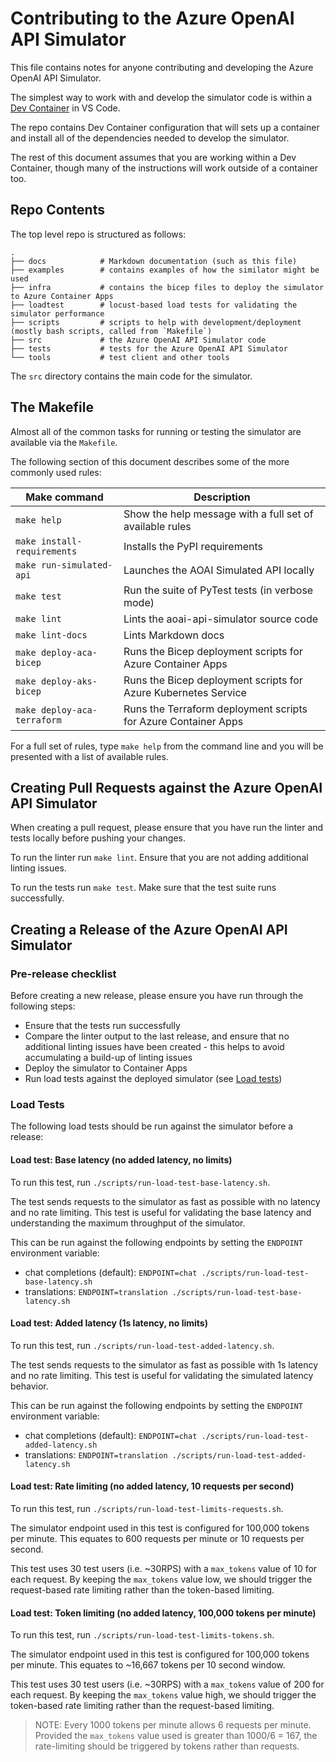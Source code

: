 # Contributing to the Azure OpenAI API Simulator

This file contains notes for anyone contributing and developing the Azure OpenAI API Simulator.

The simplest way to work with and develop the simulator code is within a [Dev Container](https://code.visualstudio.com/docs/devcontainers/containers) in VS Code.

The repo contains Dev Container configuration that will sets up a container and install all of the dependencies needed to develop the simulator.

The rest of this document assumes that you are working within a Dev Container, though many of the instructions will work outside of a container too.

## Repo Contents

The top level repo is structured as follows:

```tree
.
├── docs            # Markdown documentation (such as this file)
├── examples        # contains examples of how the similator might be used
├── infra           # contains the bicep files to deploy the simulator to Azure Container Apps
├── loadtest        # locust-based load tests for validating the simulator performance
├── scripts         # scripts to help with development/deployment (mostly bash scripts, called from `Makefile`)
├── src             # the Azure OpenAI API Simulator code
├── tests           # tests for the Azure OpenAI API Simulator
└── tools           # test client and other tools
```

The `src` directory contains the main code for the simulator.

## The Makefile

Almost all of the common tasks for running or testing the simulator are available via the `Makefile`.

The following section of this document describes some of the more commonly used rules:

| Make command                | Description                                                    |
| --------------------------- | -------------------------------------------------------------  |
| `make help`                 | Show the help message with a full set of available rules       |
| `make install-requirements` | Installs the PyPI requirements                                 |
| `make run-simulated-api`    | Launches the AOAI Simulated API locally                        |
| `make test`                 | Run the suite of PyTest tests (in verbose mode)                |
| `make lint`                 | Lints the aoai-api-simulator source code                       |
| `make lint-docs`            | Lints Markdown docs                                            |
| `make deploy-aca-bicep`     | Runs the Bicep deployment scripts for Azure Container Apps     |
| `make deploy-aks-bicep`     | Runs the Bicep deployment scripts for Azure Kubernetes Service |
| `make deploy-aca-terraform` | Runs the Terraform deployment scripts for Azure Container Apps |

For a full set of rules, type `make help` from the command line and you will be presented with a list of available rules.

## Creating Pull Requests against the Azure OpenAI API Simulator

When creating a pull request, please ensure that you have run the linter and tests locally before pushing your changes.

To run the linter run `make lint`. Ensure that you are not adding additional linting issues.

To run the tests run `make test`. Make sure that the test suite runs successfully.

## Creating a Release of the Azure OpenAI API Simulator

### Pre-release checklist

Before creating a new release, please ensure you have run through the following steps:

- Ensure that the tests run successfully
- Compare the linter output to the last release, and ensure that no additional linting issues have been created - this helps to avoid accumulating a build-up of linting issues
- Deploy the simulator to Container Apps
- Run load tests against the deployed simulator (see [Load tests](#load-tests))

### Load Tests

The following load tests should be run against the simulator before a release:

#### Load test: Base latency (no added latency, no limits)

To run this test, run `./scripts/run-load-test-base-latency.sh`.

The test sends requests to the simulator as fast as possible with no latency and no rate limiting.
This test is useful for validating the base latency and understanding the maximum throughput of the simulator.

This can be run against the following endpoints by setting the `ENDPOINT` environment variable:

- chat completions (default): `ENDPOINT=chat ./scripts/run-load-test-base-latency.sh`
- translations: `ENDPOINT=translation ./scripts/run-load-test-base-latency.sh`

#### Load test: Added latency (1s latency, no limits)

To run this test, run `./scripts/run-load-test-added-latency.sh`.

The test sends requests to the simulator as fast as possible with 1s latency and no rate limiting.
This test is useful for validating the simulated latency behavior.

This can be run against the following endpoints by setting the `ENDPOINT` environment variable:

- chat completions (default): `ENDPOINT=chat ./scripts/run-load-test-added-latency.sh`
- translations: `ENDPOINT=translation ./scripts/run-load-test-added-latency.sh`

#### Load test: Rate limiting (no added latency, 10 requests per second)

To run this test, run `./scripts/run-load-test-limits-requests.sh`.

The simulator endpoint used in this test is configured for 100,000 tokens per minute.
This equates to 600 requests per minute or 10 requests per second.

This test uses 30 test users (i.e. ~30RPS) with a `max_tokens` value of 10 for each request.
By keeping the `max_tokens` value low, we should trigger the request-based rate limiting rather than the token-based limiting.

#### Load test: Token limiting (no added latency, 100,000 tokens per minute)

To run this test, run `./scripts/run-load-test-limits-tokens.sh`.

The simulator endpoint used in this test is configured for 100,000 tokens per minute.
This equates to ~16,667 tokens per 10 second window.

This test uses 30 test users (i.e. ~30RPS) with a `max_tokens` value of 200 for each request.
By keeping the `max_tokens` value high, we should trigger the token-based rate limiting rather than the request-based limiting.

> NOTE: Every 1000 tokens per minute allows 6 requests per minute. Provided the `max_tokens` value used is greater than 1000/6 = 167, the rate-limiting should be triggered by tokens rather than requests.

